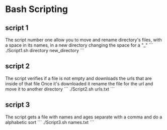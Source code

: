 # Bash Scripting
## script 1
The script number one allow you to move and rename directory's files, with a space in its names, in a new directory changing the space for a "_"
´´´
  ./Script1.sh directory new_directory
´´´
## script 2
The script verifies if a file is not empty and downloads the urls that are inside of that file
Once it's downloaded it rename the file for the url and move it to another directory
´´´
  ./Script2.sh urls.txt
´´´
## script 3
The script gets a file with names and ages separate with a comma and do a alphabetic sort
´´´
  ./Script3.sh names.txt
´´´
